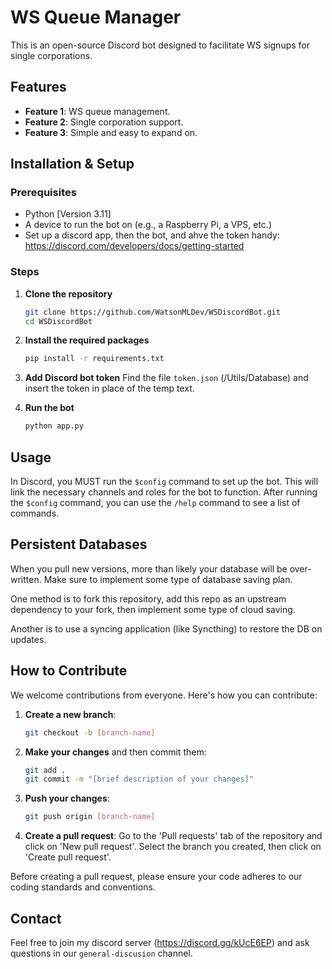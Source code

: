 
# WS Queue Manager

This is an open-source Discord bot designed to facilitate WS signups for single corporations.

## Features

- **Feature 1**: WS queue management.
- **Feature 2**: Single corporation support.
- **Feature 3**: Simple and easy to expand on.

## Installation & Setup

### Prerequisites

- Python [Version 3.11]
- A device to run the bot on (e.g., a Raspberry Pi, a VPS, etc.)
- Set up a discord app, then the bot, and ahve the token handy: https://discord.com/developers/docs/getting-started

### Steps

1. **Clone the repository**

   ```bash
   git clone https://github.com/WatsonMLDev/WSDiscordBot.git
   cd WSDiscordBot
   ```

2. **Install the required packages**

   ```bash
   pip install -r requirements.txt
   ```
3. **Add Discord bot token**
   Find the file `token.json` (/Utils/Database) and insert the token in place of the temp text.

4. **Run the bot**

   ```bash
   python app.py
   ```
## Usage

In Discord, you MUST run the `$config` command to set up the bot. This will link the necessary channels and roles for the bot to function.
After running the `$config` command, you can use the `/help` command to see a list of commands.

## Persistent Databases
When you pull new versions, more than likely your database will be over-written. Make sure to implement some type of database saving plan. 

One method is to fork this repository, add this repo as an upstream dependency to your fork, then implement some type of cloud saving.

Another is to use a syncing application (like Syncthing) to restore the DB on updates.

## How to Contribute

We welcome contributions from everyone. Here's how you can contribute:

1. **Create a new branch**: 

   ```bash
   git checkout -b [branch-name]
   ```

2. **Make your changes** and then commit them:

   ```bash
   git add .
   git commit -m "[brief description of your changes]"
   ```

3. **Push your changes**:

   ```bash
   git push origin [branch-name]
   ```

4. **Create a pull request**: Go to the 'Pull requests' tab of the  repository and click on 'New pull request'. Select the branch you created, then click on 'Create pull request'.

Before creating a pull request, please ensure your code adheres to our coding standards and conventions.

## Contact
Feel free to join my discord server (https://discord.gg/kUcE6EP) and ask questions in our `general-discusion` channel.
